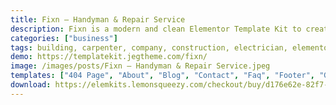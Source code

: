 ```yaml
---
title: Fixn – Handyman & Repair Service
description: Fixn is a modern and clean Elementor Template Kit to create a fully responsive and functional WordPress-based website for Handyman, Repair Service, Plumber, Electrician, or any home improvement and maintenance services.
categories: ["business"]
tags: building, carpenter, company, construction, electrician, elementor, handyman, maintenance, mechanic, plumber, plumbing, renovation, repair, service, template kit
demo: https://templatekit.jegtheme.com/fixn/
image: /images/posts/Fixn – Handyman & Repair Service.jpeg
templates: ["404 Page", "About", "Blog", "Contact", "Faq", "Footer", "Global", "Header", "Home", "Metform Contact", "Metform Quote", "Metform Service", "Pricing", "Service Detail", "Services", "Single Post", "Team"]
download: https://elemkits.lemonsqueezy.com/checkout/buy/d176e62e-82f7-453d-b79c-6d8556433bc6
---
```

